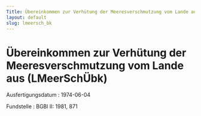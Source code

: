 ```yaml
---
Title: Übereinkommen zur Verhütung der Meeresverschmutzung vom Lande aus
layout: default
slug: lmeersch_bk
---
```


# Übereinkommen zur Verhütung der Meeresverschmutzung vom Lande aus (LMeerSchÜbk)

Ausfertigungsdatum
:   1974-06-04

Fundstelle
:   BGBl II: 1981, 871

